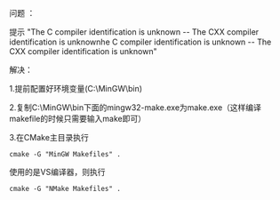 问题 ：

提示 "The C compiler identification is unknown -- The CXX compiler identification is unknownhe C compiler identification is unknown -- The CXX compiler identification is unknown"


解决：

1.提前配置好环境变量(C:\MinGW\bin)

2.复制C:\MinGW\bin下面的mingw32-make.exe为make.exe（这样编译makefile的时候只需要输入make即可）

3.在CMake主目录执行

```
cmake -G "MinGW Makefiles" .
```

使用的是VS编译器，则执行

```
cmake -G "NMake Makefiles" .
```
